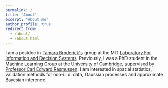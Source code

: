 ```yaml
---
permalink: /
title: "About"
excerpt: "About me"
author_profile: true
redirect_from: 
  - /about/
  - /about.html
---
```


I am a postdoc in [Tamara Broderick's](https://tamarabroderick.com/) group at the MIT [Laboratory For Information and Decision Systems](https://lids.mit.edu/). Previously, I was a PhD student in the [Machine Learning Group](http://mlg.eng.cam.ac.uk/) at the University of Cambridge, supervised by [Professor Carl Edward Rasmussen](http://mlg.eng.cam.ac.uk/carl/). I am interested in spatial statistics, validation methods for non-i.i.d. data, Gaussian processes and approximate Bayesian inference.
